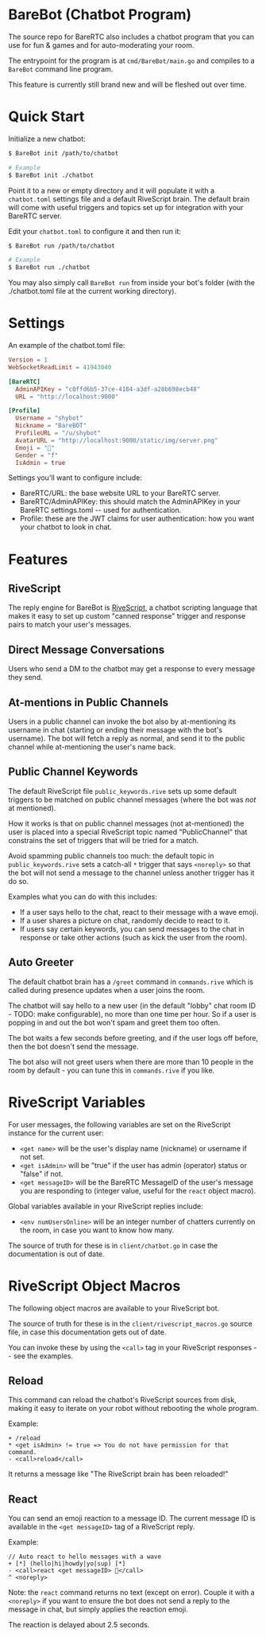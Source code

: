 # BareBot (Chatbot Program)

The source repo for BareRTC also includes a chatbot program that you can use for fun & games and for auto-moderating your room.

The entrypoint for the program is at `cmd/BareBot/main.go` and compiles to a `BareBot` command line program.

This feature is currently still brand new and will be fleshed out over time.

# Quick Start

Initialize a new chatbot:

```bash
$ BareBot init /path/to/chatbot

# Example
$ BareBot init ./chatbot
```

Point it to a new or empty directory and it will populate it with a `chatbot.toml` settings file and a default RiveScript brain. The default brain will come with useful triggers and topics set up for integration with your BareRTC server.

Edit your `chatbot.toml` to configure it and then run it:

```bash
$ BareBot run /path/to/chatbot

# Example
$ BareBot run ./chatbot
```

You may also simply call `BareBot run` from inside your bot's folder (with the ./chatbot.toml file at the current working directory).

# Settings

An example of the chatbot.toml file:

```toml
Version = 1
WebSocketReadLimit = 41943040

[BareRTC]
  AdminAPIKey = "c0ffd6b5-37ce-4184-a3df-a28b698ecb48"
  URL = "http://localhost:9000"

[Profile]
  Username = "shybot"
  Nickname = "BareBOT"
  ProfileURL = "/u/shybot"
  AvatarURL = "http://localhost:9000/static/img/server.png"
  Emoji = "🤖"
  Gender = "f"
  IsAdmin = true
```

Settings you'll want to configure include:

* BareRTC/URL: the base website URL to your BareRTC server.
* BareRTC/AdminAPIKey: this should match the AdminAPIKey in your BareRTC settings.toml -- used for authentication.
* Profile: these are the JWT claims for user authentication: how you want your chatbot to look in chat.

# Features

## RiveScript

The reply engine for BareBot is [RiveScript](https://www.rivescript.com), a chatbot scripting language that makes it easy to set up custom "canned response" trigger and response pairs to match your user's messages.

## Direct Message Conversations

Users who send a DM to the chatbot may get a response to every message they send.

## At-mentions in Public Channels

Users in a public channel can invoke the bot also by at-mentioning its username in chat (starting or ending their message with the bot's username). The bot will fetch a reply as normal, and send it to the public channel while at-mentioning the user's name back.

## Public Channel Keywords

The default RiveScript file `public_keywords.rive` sets up some default triggers to be matched on public channel messages (where the bot was _not_ at mentioned).

How it works is that on public channel messages (not at-mentioned) the user is placed into a special RiveScript topic named "PublicChannel" that constrains the set of triggers that will be tried for a match.

Avoid spamming public channels too much: the default topic in `public_keywords.rive` sets a catch-all `*` trigger that says `<noreply>` so that the bot will not send a message to the channel unless another trigger has it do so.

Examples what you can do with this includes:

* If a user says hello to the chat, react to their message with a wave emoji.
* If a user shares a picture on chat, randomly decide to react to it.
* If users say certain keywords, you can send messages to the chat in response or take other actions (such as kick the user from the room).

## Auto Greeter

The default chatbot brain has a `/greet` command in `commands.rive` which is called during presence updates when a user joins the room.

The chatbot will say hello to a new user (in the default "lobby" chat room ID - TODO: make configurable), no more than one time per hour. So if a user is popping in and out the bot won't spam and greet them too often.

The bot waits a few seconds before greeting, and if the user logs off before, then the bot doesn't send the message.

The bot also will not greet users when there are more than 10 people in the room by default - you can tune this in `commands.rive` if you like.

# RiveScript Variables

For user messages, the following variables are set on the RiveScript instance for the current user:

* `<get name>` will be the user's display name (nickname) or username if not set.
* `<get isAdmin>` will be "true" if the user has admin (operator) status or "false" if not.
* `<get messageID>` will be the BareRTC MessageID of the user's message you are responding to (integer value, useful for the `react` object macro).

Global variables available in your RiveScript replies include:

* `<env numUsersOnline>` will be an integer number of chatters currently on the room, in case you want to know how many.

The source of truth for these is in `client/chatbot.go` in case the documentation is out of date.

# RiveScript Object Macros

The following object macros are available to your RiveScript bot.

The source of truth for these is in the `client/rivescript_macros.go` source file, in case this documentation gets out of date.

You can invoke these by using the `<call>` tag in your RiveScript responses -- see the examples.

## Reload

This command can reload the chatbot's RiveScript sources from disk, making it easy to iterate on your robot without rebooting the whole program.

Example:

```rivescript
+ /reload
* <get isAdmin> != true => You do not have permission for that command.
- <call>reload</call>
```

It returns a message like "The RiveScript brain has been reloaded!"

## React

You can send an emoji reaction to a message ID. The current message ID is available in the `<get messageID>` tag of a RiveScript reply.

Example:

```rivescript
// Auto react to hello messages with a wave
+ [*] (hello|hi|howdy|yo|sup) [*]
- <call>react <get messageID> 👋</call>
^ <noreply>
```

Note: the `react` command returns no text (except on error). Couple it with a `<noreply>` if you want to ensure the bot does not send a reply to the message in chat, but simply applies the reaction emoji.

The reaction is delayed about 2.5 seconds.

